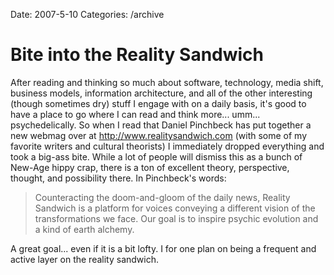 Date: 2007-5-10
Categories: /archive

# Bite into the Reality Sandwich

After reading and thinking so much about software, technology, media shift, business models, information architecture, and all of the other interesting (though sometimes dry) stuff I engage with on a daily basis, it's good to have a place to go where I can read and think more... umm... psychedelically.  So when I read that Daniel Pinchbeck has put together a new webmag over at <a href="http://www.realitysandwich.com">http://www.realitysandwich.com</a> (with some of my favorite writers and cultural theorists) I immediately dropped everything and took a big-ass bite.  While a lot of people will dismiss this as a bunch of New-Age hippy crap, there is a ton of excellent theory, perspective, thought, and possibility there.  In Pinchbeck's words:

<blockquote>Counteracting the doom-and-gloom of the daily news, Reality Sandwich is a platform for voices conveying a different vision of the transformations we face. Our goal is to inspire psychic evolution and a kind of earth alchemy.</blockquote>

A great goal... even if it is a bit lofty.  I for one plan on being a frequent and active layer on the reality sandwich.
